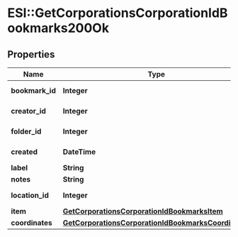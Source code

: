 # ESI::GetCorporationsCorporationIdBookmarks200Ok

## Properties
Name | Type | Description | Notes
------------ | ------------- | ------------- | -------------
**bookmark_id** | **Integer** | bookmark_id integer | 
**creator_id** | **Integer** | creator_id integer | 
**folder_id** | **Integer** | folder_id integer | [optional] 
**created** | **DateTime** | created string | 
**label** | **String** | label string | 
**notes** | **String** | notes string | 
**location_id** | **Integer** | location_id integer | 
**item** | [**GetCorporationsCorporationIdBookmarksItem**](GetCorporationsCorporationIdBookmarksItem.md) |  | [optional] 
**coordinates** | [**GetCorporationsCorporationIdBookmarksCoordinates**](GetCorporationsCorporationIdBookmarksCoordinates.md) |  | [optional] 


